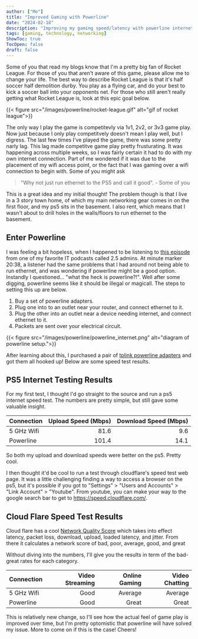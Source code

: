 ```yaml
---
author: ["Me"]
title: "Improved Gaming with Powerline"
date: "2024-02-18"
description: "Improving my gaming speed/latency with powerline internet."
tags: [gaming, technology, networking]
ShowToc: true
TocOpen: false
draft: false 
---
```


Some of you that read my blogs know that I'm a pretty big fan of Rocket League. For those of you that aren't aware of this game, please allow me to change your life. The best way to describe Rocket League is that it's half soccer half demolition durby. You play as a flying car, and do your best to kick a soccer ball into your opponents net. For those who still aren't really getting what Rocket League is, look at this epic goal below.

{{< figure src="/images/powerline/rocket-league.gif" alt="gif of rocket league">}}

 The only way I play the game is competitevly via 1v1, 2v2, or 3v3 game play. Now just because I only play competitvely doesn't mean I play well, but I digress. The last few times I've played the game, there was some pretty narly lag. This lag made competitve game play pretty frusturating. It was happening across multiple weeks, so I was fairly certain it had to do with my own internet connection. Part of me wondered if it was due to the placement of my wifi access point, or the fact that I was gaming over a wifi connection to begin with. Some of you might ask

 > "Why not just run ethernet to the PS5 and call it good". - Some of you

This is a great idea and my initial thought! The problem though is that I live in a 3 story town home, of which my main networking gear comes in on the first floor, and my ps5 sits in the basement. I also rent, which means that I wasn't about to drill holes in the walls/floors to run ethernet to the basement.

## Enter Powerline

I was feeling a bit hopeless, when I happened to be listening to [this episode](https://2.5admins.com/2-5-admins-171/) from one of my favorite IT podcasts called 2.5 admins. At minute marker  20:38, a listener had the same problems that I had around not being able to run ethernet, and was wondering if powerline might be a good option. Instandly I questioned... "what the heck is powerline?!". Well after some digging, powerline seems like it should be illegal or magicall. The steps to setting this up are below.

1. Buy a set of powerline adapters.
2. Plug one into to an outlet near your router, and connect ethernet to it.
3. Plug the other into an outlet near a device needing internet, and connect ethernet to it.
4. Packets are sent over your electrical circuit.

{{< figure src="/images/powerline/powerline_internet.png" alt="diagram of powerline setup.">}}

After learning about this, I purchased a pair of [tplink powerline adapters](https://www.amazon.com/Powerline-Ethernet-Adapter-Extender-TP-Link/dp/B084CZMYNM?th=1) and got them all hooked up! Below are some speed test results.

## PS5 Internet Testing Results

For my first test, I  thought I'd go straight to the source and run a ps5 internet speed test.
The numbers are pretty simple, but still gave some valuable insight.

| Connection  | Upload Speed (Mbps) | Download Speed (Mbps) |
| ----------- | ------------------: | --------------------: |
| 5 GHz Wifi  |                81.6 |                   9.6 |
| Powerline   |               101.4 |                  14.1 |

So both my upload and download speeds were better on the ps5. Pretty cool.

I then thought it'd be cool to run a test through cloudflare's speed test web page.
It was a little challenging finding a way to access a browser on the ps5, but it's possible if you got to "Settings" > "Users and Accounts" > "Link Account" > "Youtube". From youtube, you can make your way to the google search bar to get to https://speed.cloudflare.com/.

## Cloud Flare Speed Test Results

Cloud flare has a cool [Network Quality Score](https://developers.cloudflare.com/speed/aim/) which takes into effect latency, packet loss, download, upload, loaded latency, and jitter. From there it calculates a network score of bad, poor, average, good, and great

Without diving into the numbers, I'll give you the results in term of the bad-great rates for each category.

| Connection  | Video Streaming  |  Online Gaming |  Video Chatting |
| ----------- | ---------------: | -------------: | ---------------:|
| 5 GHz Wifi  |   Good           |     Average    |    Average      |
| Powerline   |   Good           |   Great        |     Great       |

This is relatively new change, so I'll see how the actual feel of game play is improved over time, but I'm pretty optomistic that powerline will have solved my issue. More to come on if this is the case! Cheers!
